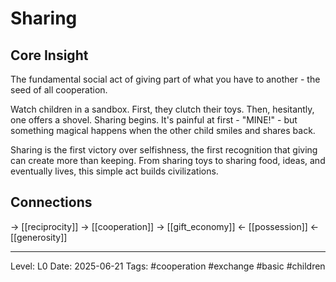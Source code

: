 # Sharing

## Core Insight
The fundamental social act of giving part of what you have to another - the seed of all cooperation.

Watch children in a sandbox. First, they clutch their toys. Then, hesitantly, one offers a shovel. Sharing begins. It's painful at first - "MINE!" - but something magical happens when the other child smiles and shares back.

Sharing is the first victory over selfishness, the first recognition that giving can create more than keeping. From sharing toys to sharing food, ideas, and eventually lives, this simple act builds civilizations.

## Connections
→ [[reciprocity]]
→ [[cooperation]]
→ [[gift_economy]]
← [[possession]]
← [[generosity]]

---
Level: L0
Date: 2025-06-21
Tags: #cooperation #exchange #basic #children